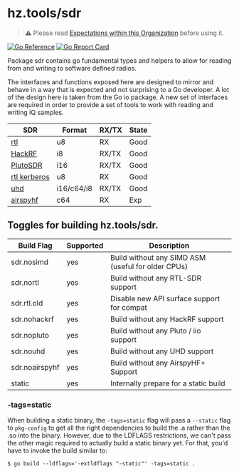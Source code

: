 # hz.tools/sdr

> :warning: Please read [Expectations within this Organization](https://github.com/hztools/.github/tree/main/profile#expectations-within-this-organization) before using it.

[![Go Reference](https://pkg.go.dev/badge/hz.tools/sdr.svg)](https://pkg.go.dev/hz.tools/sdr)
[![Go Report Card](https://goreportcard.com/badge/hz.tools/sdr)](https://goreportcard.com/report/hz.tools/sdr)

Package sdr contains go fundamental types and helpers to allow for
reading from and writing to software defined radios.

The interfaces and functions exposed here are designed to mirror and behave
in a way that is expected and not surprising to a Go developer. A lot of the
design here is taken from the Go io package. A new set of interfaces are
required in order to provide a set of tools to work with reading and writing
IQ samples.

| SDR                                    | Format     | RX/TX  | State |
|----------------------------------------|------------|--------|-------|
| [rtl](rtl/README.md)                   | u8         | RX     | Good  |
| [HackRF](hackrf/README.md)             | i8         | RX/TX  | Good  |
| [PlutoSDR](pluto/README.md)            | i16        | RX/TX  | Good  |
| [rtl kerberos](rtl/kerberos/README.md) | u8         | RX     | Good  |
| [uhd](uhd/README.md)                   | i16/c64/i8 | RX/TX  | Good  |
| [airspyhf](airspyhf/README.md)         | c64        | RX     | Exp   |

## Toggles for building hz.tools/sdr.

| Build Flag     | Supported | Description                                        |
|----------------|-----------|----------------------------------------------------|
| sdr.nosimd     | yes       | Build without any SIMD ASM (useful for older CPUs) |
| sdr.nortl      | yes       | Build without any RTL-SDR support                  |
| sdr.rtl.old    | yes       | Disable new API surface support for compat         |
| sdr.nohackrf   | yes       | Build without any HackRF support                   |
| sdr.nopluto    | yes       | Build without any Pluto / iio support              |
| sdr.nouhd      | yes       | Build without any UHD support                      |
| sdr.noairspyhf | yes       | Build without any AirspyHF+ Support                |
| static         | yes       | Internally prepare for a static build              |

### -tags=static

When building a static binary, the `-tags=static` flag will pass a `--static`
flag to `pkg-config` to get all the right dependencies to build the .a rather
than the .so into the binary. However, due to the LDFLAGS restrictions, we
can't pass the other magic required to actually build a static binary yet. For
that, you'd have to invoke the build similar to:

```
$ go build --ldflags='-extldflags "-static"' -tags=static .
```
